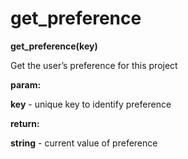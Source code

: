# get\_preference

**get\_preference(key)**

Get the user’s preference for this project

**param:**

**key** - unique key to identify preference

**return:**

**string** - current value of preference
